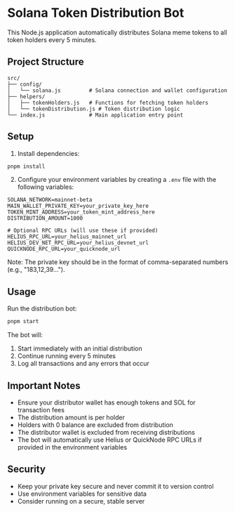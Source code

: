 # Solana Token Distribution Bot

This Node.js application automatically distributes Solana meme tokens to all token holders every 5 minutes.

## Project Structure

```
src/
├── config/
│   └── solana.js         # Solana connection and wallet configuration
├── helpers/
│   ├── tokenHolders.js   # Functions for fetching token holders
│   └── tokenDistribution.js # Token distribution logic
└── index.js              # Main application entry point
```

## Setup

1. Install dependencies:

```bash
pnpm install
```

2. Configure your environment variables by creating a `.env` file with the following variables:

```
SOLANA_NETWORK=mainnet-beta
MAIN_WALLET_PRIVATE_KEY=your_private_key_here
TOKEN_MINT_ADDRESS=your_token_mint_address_here
DISTRIBUTION_AMOUNT=1000

# Optional RPC URLs (will use these if provided)
HELIUS_RPC_URL=your_helius_mainnet_url
HELIUS_DEV_NET_RPC_URL=your_helius_devnet_url
QUICKNODE_RPC_URL=your_quicknode_url
```

Note: The private key should be in the format of comma-separated numbers (e.g., "183,12,39...").

## Usage

Run the distribution bot:

```bash
pnpm start
```

The bot will:

1. Start immediately with an initial distribution
2. Continue running every 5 minutes
3. Log all transactions and any errors that occur

## Important Notes

- Ensure your distributor wallet has enough tokens and SOL for transaction fees
- The distribution amount is per holder
- Holders with 0 balance are excluded from distribution
- The distributor wallet is excluded from receiving distributions
- The bot will automatically use Helius or QuickNode RPC URLs if provided in the environment variables

## Security

- Keep your private key secure and never commit it to version control
- Use environment variables for sensitive data
- Consider running on a secure, stable server
